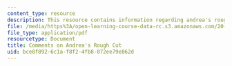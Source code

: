 ```yaml
---
content_type: resource
description: This resource contains information regarding andrea's rough cut.
file: /media/https%3A/open-learning-course-data-rc.s3.amazonaws.com/20-219-becoming-the-next-bill-nye-writing-and-hosting-the-educational-show-january-iap-2015/bce8f8926c1af8f24fb8072ee79e862d_MIT20_219IAP15_Andreacom.pdf
file_type: application/pdf
resourcetype: Document
title: Comments on Andrea's Rough Cut
uid: bce8f892-6c1a-f8f2-4fb8-072ee79e862d
---
```

